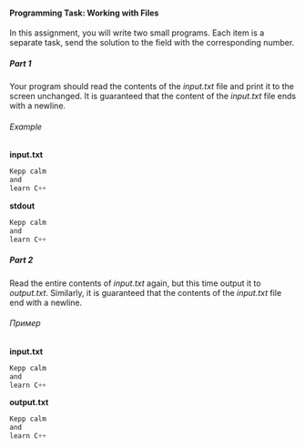 #### Programming Task: Working with Files ####

In this assignment, you will write two small programs. Each item is a separate task, send the solution to the field with the corresponding number.

##### Part 1 #####
Your program should read the contents of the *input.txt* file and print it to the screen unchanged. It is guaranteed that the content of the *input.txt* file ends with a newline.

###### Example ######
**input.txt**
```objectivec
Kepp calm
and
learn C++
```

**stdout**
```objectivec
Kepp calm
and
learn C++
```

##### Part 2 #####
Read the entire contents of *input.txt* again, but this time output it to *output.txt*. Similarly, it is guaranteed that the contents of the *input.txt* file end with a newline.


###### Пример ######
**input.txt**
```objectivec
Kepp calm
and
learn C++
```

**output.txt**
```objectivec
Kepp calm
and
learn C++
```